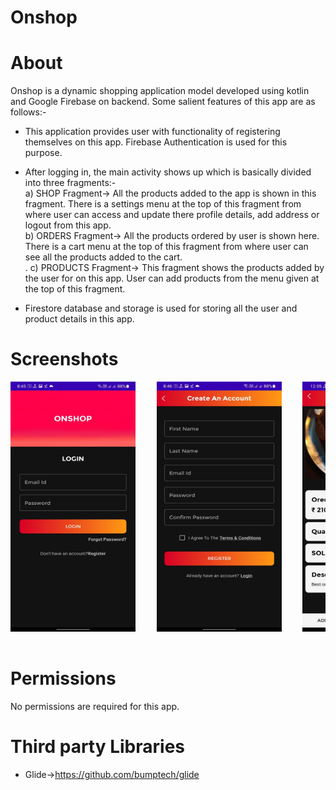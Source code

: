 # Onshop

# About 

Onshop is a dynamic shopping application model developed using kotlin and Google Firebase on backend. Some salient features of this app are as follows:-

* This application provides user with functionality of registering themselves on this app. Firebase Authentication is used for this purpose. 

* After logging in, the main activity shows up which is basically divided into three fragments:-<br/>
  a) SHOP Fragment-> All the products added to the app is shown in this fragment. There is a settings menu at the top of this fragment from where user can access and update there profile details, add address or logout from this app.<br/>
  b) ORDERS Fragment-> All the products ordered by user is shown here. There is a cart menu at the top of this fragment from where user can see all the products added to the cart.<br/>.
  c) PRODUCTS Fragment-> This fragment shows the products added by the user for on this app. User can add products from the menu given at the top of this fragment.<br/>
  
* Firestore database and storage is used for storing all the user and product details in this app.

# Screenshots

<pre>
<img src="https://github.com/SarthakKl/Onshop/blob/master/app/ss1.jpeg" width="200" height="400"/>    <img src="https://github.com/SarthakKl/Onshop/blob/master/app/ss10.jpeg" width="200" height="400"/>    <img src="https://github.com/SarthakKl/Onshop/blob/master/app/ss3.jpeg" width="200" height="400"/>    <img src="https://github.com/SarthakKl/Onshop/blob/master/app/ss4.jpeg" width="200" height="400"/>    <img src="https://github.com/SarthakKl/Onshop/blob/master/app/ss5.jpeg" width="200" height="400"/>    <img src="https://github.com/SarthakKl/Onshop/blob/master/app/ss6.jpeg" width="200" height="400"/>    <img src="https://github.com/SarthakKl/Onshop/blob/master/app/ss7.jpeg" width="200" height="400"/>    <img src="https://github.com/SarthakKl/Onshop/blob/master/app/ss8.jpeg" width="200" height="400"/>    <img src="https://github.com/SarthakKl/Onshop/blob/master/app/ss9.jpeg" width="200" height="400"/>    <img src="https://github.com/SarthakKl/Onshop/blob/master/app/ss2.jpeg" width="200" height="400"/>    <img src="https://github.com/SarthakKl/Onshop/blob/master/app/ss11.jpeg" width="200" height="400"/>

</pre>

# Permissions

No permissions are required for this app.

# Third party Libraries

* Glide->https://github.com/bumptech/glide
